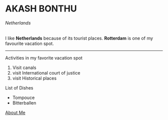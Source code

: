 # AKASH BONTHU
###### Netherlands 

I like __Netherlands__ because of its tourist places. __Rotterdam__ is one of my favourite vacation spot.

---
Activities in my favorite vacation spot     
   1. Visit canals    
   2. visit International court of justice   
   3. visit Historical places 

List of Dishes    
- Tompouce    
- Bitterballen 

 [About Me](./Mystats.md)
 
